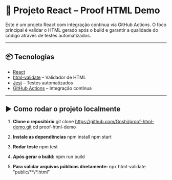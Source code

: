 # 🚀 Projeto React – Proof HTML Demo

Este é um projeto React com integração contínua via GitHub Actions. O foco principal é validar o HTML gerado após o build e garantir a qualidade do código através de testes automatizados.

---

## 📦 Tecnologias

- [React](https://reactjs.org/)
- [html-validate](https://html-validate.org/) – Validador de HTML
- [Jest](https://jestjs.io/) – Testes automatizados
- [GitHub Actions](https://docs.github.com/en/actions) – Integração contínua

---

## ▶️ Como rodar o projeto localmente

1. **Clone o repositório**
git clone https://github.com/Goshi/proof-html-demo.git
cd proof-html-demo

2. **Instale as dependências**
npm install
npm start

3. **Rodar teste**
npm test

4. **Após gerar o build:**
npm run build

5. **Para validar arquivos públicos diretamente:**
npx html-validate "public/**/*.html"
